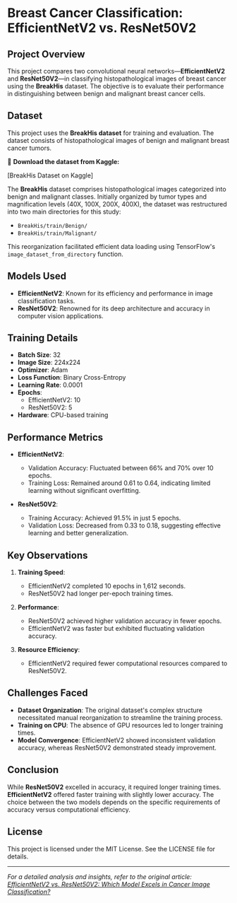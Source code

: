 # Breast Cancer Classification: EfficientNetV2 vs. ResNet50V2

## Project Overview

This project compares two convolutional neural networks—**EfficientNetV2** and **ResNet50V2**—in classifying histopathological images of breast cancer using the **BreakHis** dataset. The objective is to evaluate their performance in distinguishing between benign and malignant breast cancer cells.

## Dataset

This project uses the **BreakHis dataset** for training and evaluation.
The dataset consists of histopathological images of benign and malignant breast cancer tumors.

📌 **Download the dataset from Kaggle:**  

[BreakHis Dataset on Kaggle]


The **BreakHis** dataset comprises histopathological images categorized into benign and malignant classes. Initially organized by tumor types and magnification levels (40X, 100X, 200X, 400X), the dataset was restructured into two main directories for this study:

- `BreakHis/train/Benign/`
- `BreakHis/train/Malignant/`

This reorganization facilitated efficient data loading using TensorFlow's `image_dataset_from_directory` function.

## Models Used

- **EfficientNetV2**: Known for its efficiency and performance in image classification tasks.
- **ResNet50V2**: Renowned for its deep architecture and accuracy in computer vision applications.

## Training Details

- **Batch Size**: 32
- **Image Size**: 224x224
- **Optimizer**: Adam
- **Loss Function**: Binary Cross-Entropy
- **Learning Rate**: 0.0001
- **Epochs**: 
  - EfficientNetV2: 10
  - ResNet50V2: 5
- **Hardware**: CPU-based training

## Performance Metrics

- **EfficientNetV2**:
  - Validation Accuracy: Fluctuated between 66% and 70% over 10 epochs.
  - Training Loss: Remained around 0.61 to 0.64, indicating limited learning without significant overfitting.

- **ResNet50V2**:
  - Training Accuracy: Achieved 91.5% in just 5 epochs.
  - Validation Loss: Decreased from 0.33 to 0.18, suggesting effective learning and better generalization.

## Key Observations

1. **Training Speed**: 
   - EfficientNetV2 completed 10 epochs in 1,612 seconds.
   - ResNet50V2 had longer per-epoch training times.

2. **Performance**: 
   - ResNet50V2 achieved higher validation accuracy in fewer epochs.
   - EfficientNetV2 was faster but exhibited fluctuating validation accuracy.

3. **Resource Efficiency**: 
   - EfficientNetV2 required fewer computational resources compared to ResNet50V2.

## Challenges Faced

- **Dataset Organization**: The original dataset's complex structure necessitated manual reorganization to streamline the training process.
- **Training on CPU**: The absence of GPU resources led to longer training times.
- **Model Convergence**: EfficientNetV2 showed inconsistent validation accuracy, whereas ResNet50V2 demonstrated steady improvement.

## Conclusion

While **ResNet50V2** excelled in accuracy, it required longer training times. **EfficientNetV2** offered faster training with slightly lower accuracy. The choice between the two models depends on the specific requirements of accuracy versus computational efficiency.

## License

This project is licensed under the MIT License. See the LICENSE file for details.

---

*For a detailed analysis and insights, refer to the original article: [EfficientNetV2 vs. ResNet50V2: Which Model Excels in Cancer Image Classification?](https://www.linkedin.com/pulse/efficientnetv2-vs-resnet50v2-which-model-excels-cancer-caroline-gakii-hu1gf/)*

